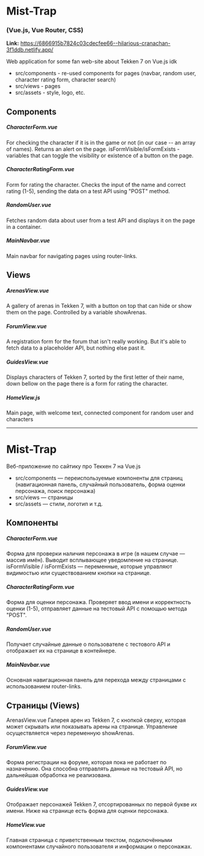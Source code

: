 # Mist-Trap

### (Vue.js, Vue Router, CSS)

**Link:** https://6866915b7824c03cdecfee66--hilarious-cranachan-3f1ddb.netlify.app/

Web application for some fan web-site about Tekken 7 on Vue.js idk

- src/components - re-used components for pages (navbar, random user, character rating form, character search)
- src/views - pages
- src/assets - style, logo, etc.

## Components

##### CharacterForm.vue
For checking the character if it is in the game or not (in our case -- an array of names). Returns an alert on the page.
isFormVisible/isFormExists - variables that can toggle the visibility or existence of a button on the page.

##### CharacterRatingForm.vue
Form for rating the character. Checks the input of the name and correct rating (1-5), sending the data on a test API using "POST" method.

##### RandomUser.vue
Fetches random data about user from a test API and displays it on the page in a container.

##### MainNavbar.vue
Main navbar for navigating pages using router-links.

## Views

##### ArenasView.vue
A gallery of arenas in Tekken 7, with a button on top that can hide or show them on the page. Controlled by a variable showArenas.

##### ForumView.vue
A registration form for the forum that isn't really working. But it's able to fetch data to a placeholder API, but nothing else past it.

##### GuidesView.vue
Displays characters of Tekken 7, sorted by the first letter of their name, down bellow on the page there is a form for rating the character.

##### HomeView.js
Main page, with welcome text, connected component for random user and characters

---
# Mist-Trap
Веб-приложение по сайтику про Теккен 7 на Vue.js

- src/components — переиспользуемые компоненты для страниц (навигационная панель, случайный пользователь, форма оценки персонажа, поиск персонажа)
- src/views — страницы
- src/assets — стили, логотип и т.д.

## Компоненты
##### CharacterForm.vue
Форма для проверки наличия персонажа в игре (в нашем случае — массив имён). Выводит всплывающее уведомление на странице.
isFormVisible / isFormExists — переменные, которые управляют видимостью или существованием кнопки на странице.

##### CharacterRatingForm.vue
Форма для оценки персонажа. Проверяет ввод имени и корректность оценки (1-5), отправляет данные на тестовый API с помощью метода "POST".

##### RandomUser.vue
Получает случайные данные о пользователе с тестового API и отображает их на странице в контейнере.

##### MainNavbar.vue
Основная навигационная панель для перехода между страницами с использованием router-links.

## Страницы (Views)
ArenasView.vue
Галерея арен из Tekken 7, с кнопкой сверху, которая может скрывать или показывать арены на странице. Управление осуществляется через переменную showArenas.

##### ForumView.vue
Форма регистрации на форуме, которая пока не работает по назначению. Она способна отправлять данные на тестовый API, но дальнейшая обработка не реализована.

##### GuidesView.vue
Отображает персонажей Tekken 7, отсортированных по первой букве их имени. Ниже на странице есть форма для оценки персонажа.

##### HomeView.vue
Главная страница с приветственным текстом, подключёнными компонентами случайного пользователя и информации о персонажах.

